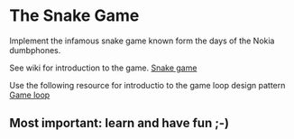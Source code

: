 # The Snake Game

Implement the infamous snake game known form the days of the Nokia dumbphones.

See wiki for introduction to the game. [Snake game](https://en.wikipedia.org/wiki/Snake_(video_game_genre))

Use the following resource for introductio to the game loop design pattern
[Game loop](https://gameprogrammingpatterns.com/game-loop.html)

## Most important: learn and have fun ;-)
